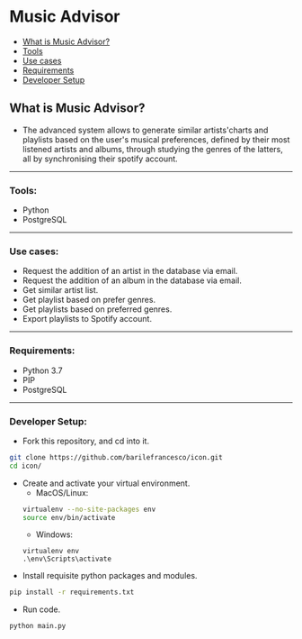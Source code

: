 # Music Advisor

* [What is Music Advisor?](#What-is-Music-Advisor?)
* [Tools](#tools)
* [Use cases](#use-cases)
* [Requirements](#requirements)
* [Developer Setup](#developer-setup)

## What is Music Advisor?
- The advanced system allows to generate similar artists'charts and playlists based on the user's musical preferences, defined by their most listened artists and albums, through studying the genres of the latters, all by synchronising their spotify account.

---

### Tools:
- Python
- PostgreSQL

---

### Use cases:
- Request the addition of an artist in the database via email.
- Request the addition of an album in the database via email.
- Get similar artist list.
- Get playlist based on prefer genres.
- Get playlists based on preferred genres.
- Export playlists to Spotify account.

---

### Requirements:
- Python 3.7
- PIP 
- PostgreSQL

---

### Developer Setup:
- Fork this repository, and cd into it.
```bash
git clone https://github.com/barilefrancesco/icon.git
cd icon/
```
- Create and activate your virtual environment.
    - MacOS/Linux:
    ```bash
    virtualenv --no-site-packages env
    source env/bin/activate
    ```
    - Windows:
    ```
    virtualenv env
    .\env\Scripts\activate
    ```
- Install requisite python packages and modules.
```bash
pip install -r requirements.txt
```
- Run code.
```bash
python main.py
```
